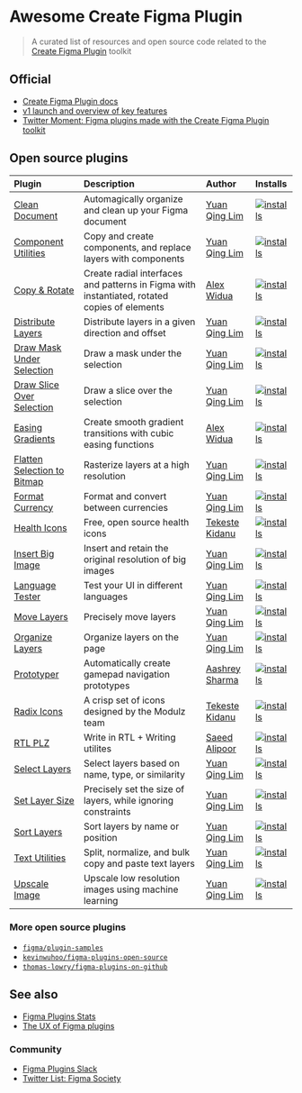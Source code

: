 # Awesome Create Figma Plugin

> A curated list of resources and open source code related to the [Create Figma Plugin](https://yuanqing.github.io/create-figma-plugin/) toolkit

## Official

- [Create Figma Plugin docs](https://yuanqing.github.io/create-figma-plugin/)
- [v1 launch and overview of key features](https://twitter.com/yuanqinglim/status/1395027169869402113)
- [Twitter Moment: Figma plugins made with the Create Figma Plugin toolkit](https://twitter.com/i/events/1426897583817990154)

## Open source plugins

<!-- markdown-interpolate: node scripts/print-plugins-table.js -->
Plugin | Description | Author | Installs
:--|:--|:--|:--
[Clean Document](https://github.com/yuanqing/figma-plugins/tree/main/packages/figma-clean-document) | Automagically organize and clean up your Figma document | [Yuan Qing Lim](https://twitter.com/yuanqinglim) | [![installs](https://img.shields.io/endpoint?cacheSeconds=1800&url=https://yuanqing.github.io/figma-plugins-stats/plugin/767379019764649932/installs.json)](https://figma.com/community/plugin/767379019764649932)
[Component Utilities](https://github.com/yuanqing/figma-plugins/tree/main/packages/figma-component-utilities) | Copy and create components, and replace layers with components | [Yuan Qing Lim](https://twitter.com/yuanqinglim) | [![installs](https://img.shields.io/endpoint?cacheSeconds=1800&url=https://yuanqing.github.io/figma-plugins-stats/plugin/785894722513806497/installs.json)](https://figma.com/community/plugin/785894722513806497)
[Copy & Rotate](https://github.com/alexwidua/figma-copy-and-rotate) | Create radial interfaces and patterns in Figma with instantiated, rotated copies of elements | [Alex Widua](https://twitter.com/alexwidua) | [![installs](https://img.shields.io/endpoint?cacheSeconds=1800&url=https://yuanqing.github.io/figma-plugins-stats/plugin/1003651932772848456/installs.json)](https://figma.com/community/plugin/1003651932772848456)
[Distribute Layers](https://github.com/yuanqing/figma-plugins/tree/main/packages/figma-distribute-layers) | Distribute layers in a given direction and offset | [Yuan Qing Lim](https://twitter.com/yuanqinglim) | [![installs](https://img.shields.io/endpoint?cacheSeconds=1800&url=https://yuanqing.github.io/figma-plugins-stats/plugin/767379264700569551/installs.json)](https://figma.com/community/plugin/767379264700569551)
[Draw Mask Under Selection](https://github.com/yuanqing/figma-plugins/tree/main/packages/figma-draw-mask-under-selection) | Draw a mask under the selection | [Yuan Qing Lim](https://twitter.com/yuanqinglim) | [![installs](https://img.shields.io/endpoint?cacheSeconds=1800&url=https://yuanqing.github.io/figma-plugins-stats/plugin/806532458729477508/installs.json)](https://figma.com/community/plugin/806532458729477508)
[Draw Slice Over Selection](https://github.com/yuanqing/figma-plugins/tree/main/packages/figma-draw-slice-over-selection) | Draw a slice over the selection | [Yuan Qing Lim](https://twitter.com/yuanqinglim) | [![installs](https://img.shields.io/endpoint?cacheSeconds=1800&url=https://yuanqing.github.io/figma-plugins-stats/plugin/767379335945775056/installs.json)](https://figma.com/community/plugin/767379335945775056)
[Easing Gradients](https://github.com/alexwidua/figma-easing-gradients) | Create smooth gradient transitions with cubic easing functions | [Alex Widua](https://twitter.com/alexwidua) | [![installs](https://img.shields.io/endpoint?cacheSeconds=1800&url=https://yuanqing.github.io/figma-plugins-stats/plugin/907899097995668330/installs.json)](https://figma.com/community/plugin/907899097995668330)
[Flatten Selection to Bitmap](https://github.com/yuanqing/figma-plugins/tree/main/packages/figma-flatten-selection-to-bitmap) | Rasterize layers at a high resolution | [Yuan Qing Lim](https://twitter.com/yuanqinglim) | [![installs](https://img.shields.io/endpoint?cacheSeconds=1800&url=https://yuanqing.github.io/figma-plugins-stats/plugin/837846252158418235/installs.json)](https://figma.com/community/plugin/837846252158418235)
[Format Currency](https://github.com/yuanqing/figma-plugins/tree/main/packages/figma-format-currency) | Format and convert between currencies | [Yuan Qing Lim](https://twitter.com/yuanqinglim) | [![installs](https://img.shields.io/endpoint?cacheSeconds=1800&url=https://yuanqing.github.io/figma-plugins-stats/plugin/780785006732555859/installs.json)](https://figma.com/community/plugin/780785006732555859)
[Health Icons](https://github.com/iamtekeste/health-icons-figma-plugin) | Free, open source health icons | [Tekeste Kidanu](https://twitter.com/tkmadeit) | [![installs](https://img.shields.io/endpoint?cacheSeconds=1800&url=https://yuanqing.github.io/figma-plugins-stats/plugin/992844281461869440/installs.json)](https://figma.com/community/plugin/992844281461869440)
[Insert Big Image](https://github.com/yuanqing/figma-plugins/tree/main/packages/figma-insert-big-image) | Insert and retain the original resolution of big images | [Yuan Qing Lim](https://twitter.com/yuanqinglim) | [![installs](https://img.shields.io/endpoint?cacheSeconds=1800&url=https://yuanqing.github.io/figma-plugins-stats/plugin/799646392992487942/installs.json)](https://figma.com/community/plugin/799646392992487942)
[Language Tester](https://github.com/yuanqing/figma-plugins/tree/main/packages/figma-language-tester) | Test your UI in different languages | [Yuan Qing Lim](https://twitter.com/yuanqinglim) | [![installs](https://img.shields.io/endpoint?cacheSeconds=1800&url=https://yuanqing.github.io/figma-plugins-stats/plugin/767379122107077581/installs.json)](https://figma.com/community/plugin/767379122107077581)
[Move Layers](https://github.com/yuanqing/figma-plugins/tree/main/packages/figma-move-layers) | Precisely move layers | [Yuan Qing Lim](https://twitter.com/yuanqinglim) | [![installs](https://img.shields.io/endpoint?cacheSeconds=1800&url=https://yuanqing.github.io/figma-plugins-stats/plugin/767379204511357902/installs.json)](https://figma.com/community/plugin/767379204511357902)
[Organize Layers](https://github.com/yuanqing/figma-plugins/tree/main/packages/figma-organize-layers) | Organize layers on the page | [Yuan Qing Lim](https://twitter.com/yuanqinglim) | [![installs](https://img.shields.io/endpoint?cacheSeconds=1800&url=https://yuanqing.github.io/figma-plugins-stats/plugin/786286754606650597/installs.json)](https://figma.com/community/plugin/786286754606650597)
[Prototyper](https://github.com/aashreys/prototyper) | Automatically create gamepad navigation prototypes | [Aashrey Sharma](https://twitter.com/aashrey_sharma) | [![installs](https://img.shields.io/endpoint?cacheSeconds=1800&url=https://yuanqing.github.io/figma-plugins-stats/plugin/1020894954864594118/installs.json)](https://figma.com/community/plugin/1020894954864594118)
[Radix Icons](https://github.com/colmtuite/icons-figma) | A crisp set of icons designed by the Modulz team | [Tekeste Kidanu](https://twitter.com/tkmadeit) | [![installs](https://img.shields.io/endpoint?cacheSeconds=1800&url=https://yuanqing.github.io/figma-plugins-stats/plugin/1004461092590904310/installs.json)](https://figma.com/community/plugin/1004461092590904310)
[RTL PLZ](https://github.com/saeedalipoor/RTLPLZ) | Write in RTL + Writing utilites | [Saeed Alipoor](https://twitter.com/Sali__Pure) | [![installs](https://img.shields.io/endpoint?cacheSeconds=1800&url=https://yuanqing.github.io/figma-plugins-stats/plugin/742121299910255177/installs.json)](https://figma.com/community/plugin/742121299910255177)
[Select Layers](https://github.com/yuanqing/figma-plugins/tree/main/packages/figma-select-layers) | Select layers based on name, type, or similarity | [Yuan Qing Lim](https://twitter.com/yuanqinglim) | [![installs](https://img.shields.io/endpoint?cacheSeconds=1800&url=https://yuanqing.github.io/figma-plugins-stats/plugin/799648692768237063/installs.json)](https://figma.com/community/plugin/799648692768237063)
[Set Layer Size](https://github.com/yuanqing/figma-plugins/tree/main/packages/figma-set-layer-size) | Precisely set the size of layers, while ignoring constraints | [Yuan Qing Lim](https://twitter.com/yuanqinglim) | [![installs](https://img.shields.io/endpoint?cacheSeconds=1800&url=https://yuanqing.github.io/figma-plugins-stats/plugin/817982008781589678/installs.json)](https://figma.com/community/plugin/817982008781589678)
[Sort Layers](https://github.com/yuanqing/figma-plugins/tree/main/packages/figma-sort-layers) | Sort layers by name or position | [Yuan Qing Lim](https://twitter.com/yuanqinglim) | [![installs](https://img.shields.io/endpoint?cacheSeconds=1800&url=https://yuanqing.github.io/figma-plugins-stats/plugin/767379414704079825/installs.json)](https://figma.com/community/plugin/767379414704079825)
[Text Utilities](https://github.com/yuanqing/figma-plugins/tree/main/packages/figma-text-utilities) | Split, normalize, and bulk copy and paste text layers | [Yuan Qing Lim](https://twitter.com/yuanqinglim) | [![installs](https://img.shields.io/endpoint?cacheSeconds=1800&url=https://yuanqing.github.io/figma-plugins-stats/plugin/899501266127939530/installs.json)](https://figma.com/community/plugin/899501266127939530)
[Upscale Image](https://github.com/yuanqing/figma-plugins/tree/main/packages/figma-upscale-image) | Upscale low resolution images using machine learning | [Yuan Qing Lim](https://twitter.com/yuanqinglim) | [![installs](https://img.shields.io/endpoint?cacheSeconds=1800&url=https://yuanqing.github.io/figma-plugins-stats/plugin/939832535166467194/installs.json)](https://figma.com/community/plugin/939832535166467194)
<!-- end -->

### More open source plugins

- [`figma/plugin-samples`](https://github.com/figma/plugin-samples)
- [`kevinwuhoo/figma-plugins-open-source`](https://github.com/kevinwuhoo/figma-plugins-open-source)
- [`thomas-lowry/figma-plugins-on-github`](https://github.com/thomas-lowry/figma-plugins-on-github#plugins)

## See also

- [Figma Plugins Stats](https://github.com/yuanqing/figma-plugins-stats)
- [The UX of Figma plugins](https://uxdesign.cc/the-ux-of-figma-plugins-f4f896f8cf35?source=friends_link&sk=08a70b856568099811cb30cb24204558)

### Community

- [Figma Plugins Slack](https://figmaplugins.slack.com/)
- [Twitter List: Figma Society](https://twitter.com/i/lists/1426096037383581697)
